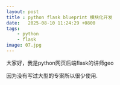 ```yaml
---
layout: post
title : python flask blueprint 模块化开发
date:   2025-08-10 11:24:29 +0800
tags: 
    - python 
    - flask
image: 07.jpg
---
```


大家好，我是python网页后端flask的讲师geo

因为没有写过大型的专案所以很少使用.